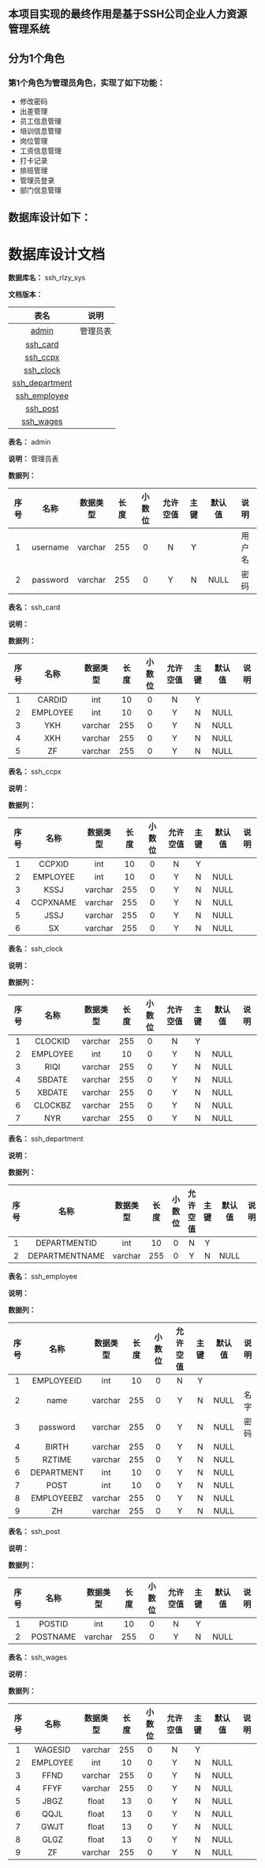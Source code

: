 ## 本项目实现的最终作用是基于SSH公司企业人力资源管理系统
## 分为1个角色
### 第1个角色为管理员角色，实现了如下功能：
 - 修改密码
 - 出差管理
 - 员工信息管理
 - 培训信息管理
 - 岗位管理
 - 工资信息管理
 - 打卡记录
 - 排班管理
 - 管理员登录
 - 部门信息管理
## 数据库设计如下：
# 数据库设计文档

**数据库名：** ssh_rlzy_sys

**文档版本：** 


| 表名                  | 说明       |
| :---: | :---: |
| [admin](#admin) | 管理员表 |
| [ssh_card](#ssh_card) |  |
| [ssh_ccpx](#ssh_ccpx) |  |
| [ssh_clock](#ssh_clock) |  |
| [ssh_department](#ssh_department) |  |
| [ssh_employee](#ssh_employee) |  |
| [ssh_post](#ssh_post) |  |
| [ssh_wages](#ssh_wages) |  |

**表名：** <a id="admin">admin</a>

**说明：** 管理员表

**数据列：**

| 序号 | 名称 | 数据类型 |  长度  | 小数位 | 允许空值 | 主键 | 默认值 | 说明 |
| :---: | :---: | :---: | :---: | :---: | :---: | :---: | :---: | :---: |
|  1   | username |   varchar   | 255 |   0    |    N     |  Y   |       | 用户名  |
|  2   | password |   varchar   | 255 |   0    |    Y     |  N   |   NULL    | 密码  |

**表名：** <a id="ssh_card">ssh_card</a>

**说明：** 

**数据列：**

| 序号 | 名称 | 数据类型 |  长度  | 小数位 | 允许空值 | 主键 | 默认值 | 说明 |
| :---: | :---: | :---: | :---: | :---: | :---: | :---: | :---: | :---: |
|  1   | CARDID |   int   | 10 |   0    |    N     |  Y   |       |   |
|  2   | EMPLOYEE |   int   | 10 |   0    |    Y     |  N   |   NULL    |   |
|  3   | YKH |   varchar   | 255 |   0    |    Y     |  N   |   NULL    |   |
|  4   | XKH |   varchar   | 255 |   0    |    Y     |  N   |   NULL    |   |
|  5   | ZF |   varchar   | 255 |   0    |    Y     |  N   |   NULL    |   |

**表名：** <a id="ssh_ccpx">ssh_ccpx</a>

**说明：** 

**数据列：**

| 序号 | 名称 | 数据类型 |  长度  | 小数位 | 允许空值 | 主键 | 默认值 | 说明 |
| :---: | :---: | :---: | :---: | :---: | :---: | :---: | :---: | :---: |
|  1   | CCPXID |   int   | 10 |   0    |    N     |  Y   |       |   |
|  2   | EMPLOYEE |   int   | 10 |   0    |    Y     |  N   |   NULL    |   |
|  3   | KSSJ |   varchar   | 255 |   0    |    Y     |  N   |   NULL    |   |
|  4   | CCPXNAME |   varchar   | 255 |   0    |    Y     |  N   |   NULL    |   |
|  5   | JSSJ |   varchar   | 255 |   0    |    Y     |  N   |   NULL    |   |
|  6   | SX |   varchar   | 255 |   0    |    Y     |  N   |   NULL    |   |

**表名：** <a id="ssh_clock">ssh_clock</a>

**说明：** 

**数据列：**

| 序号 | 名称 | 数据类型 |  长度  | 小数位 | 允许空值 | 主键 | 默认值 | 说明 |
| :---: | :---: | :---: | :---: | :---: | :---: | :---: | :---: | :---: |
|  1   | CLOCKID |   varchar   | 255 |   0    |    N     |  Y   |       |   |
|  2   | EMPLOYEE |   int   | 10 |   0    |    Y     |  N   |   NULL    |   |
|  3   | RIQI |   varchar   | 255 |   0    |    Y     |  N   |   NULL    |   |
|  4   | SBDATE |   varchar   | 255 |   0    |    Y     |  N   |   NULL    |   |
|  5   | XBDATE |   varchar   | 255 |   0    |    Y     |  N   |   NULL    |   |
|  6   | CLOCKBZ |   varchar   | 255 |   0    |    Y     |  N   |   NULL    |   |
|  7   | NYR |   varchar   | 255 |   0    |    Y     |  N   |   NULL    |   |

**表名：** <a id="ssh_department">ssh_department</a>

**说明：** 

**数据列：**

| 序号 | 名称 | 数据类型 |  长度  | 小数位 | 允许空值 | 主键 | 默认值 | 说明 |
| :---: | :---: | :---: | :---: | :---: | :---: | :---: | :---: | :---: |
|  1   | DEPARTMENTID |   int   | 10 |   0    |    N     |  Y   |       |   |
|  2   | DEPARTMENTNAME |   varchar   | 255 |   0    |    Y     |  N   |   NULL    |   |

**表名：** <a id="ssh_employee">ssh_employee</a>

**说明：** 

**数据列：**

| 序号 | 名称 | 数据类型 |  长度  | 小数位 | 允许空值 | 主键 | 默认值 | 说明 |
| :---: | :---: | :---: | :---: | :---: | :---: | :---: | :---: | :---: |
|  1   | EMPLOYEEID |   int   | 10 |   0    |    N     |  Y   |       |   |
|  2   | name |   varchar   | 255 |   0    |    Y     |  N   |   NULL    | 名字  |
|  3   | password |   varchar   | 255 |   0    |    Y     |  N   |   NULL    | 密码  |
|  4   | BIRTH |   varchar   | 255 |   0    |    Y     |  N   |   NULL    |   |
|  5   | RZTIME |   varchar   | 255 |   0    |    Y     |  N   |   NULL    |   |
|  6   | DEPARTMENT |   int   | 10 |   0    |    Y     |  N   |   NULL    |   |
|  7   | POST |   int   | 10 |   0    |    Y     |  N   |   NULL    |   |
|  8   | EMPLOYEEBZ |   varchar   | 255 |   0    |    Y     |  N   |   NULL    |   |
|  9   | ZH |   varchar   | 255 |   0    |    Y     |  N   |   NULL    |   |

**表名：** <a id="ssh_post">ssh_post</a>

**说明：** 

**数据列：**

| 序号 | 名称 | 数据类型 |  长度  | 小数位 | 允许空值 | 主键 | 默认值 | 说明 |
| :---: | :---: | :---: | :---: | :---: | :---: | :---: | :---: | :---: |
|  1   | POSTID |   int   | 10 |   0    |    N     |  Y   |       |   |
|  2   | POSTNAME |   varchar   | 255 |   0    |    Y     |  N   |   NULL    |   |

**表名：** <a id="ssh_wages">ssh_wages</a>

**说明：** 

**数据列：**

| 序号 | 名称 | 数据类型 |  长度  | 小数位 | 允许空值 | 主键 | 默认值 | 说明 |
| :---: | :---: | :---: | :---: | :---: | :---: | :---: | :---: | :---: |
|  1   | WAGESID |   varchar   | 255 |   0    |    N     |  Y   |       |   |
|  2   | EMPLOYEE |   int   | 10 |   0    |    Y     |  N   |   NULL    |   |
|  3   | FFND |   varchar   | 255 |   0    |    Y     |  N   |   NULL    |   |
|  4   | FFYF |   varchar   | 255 |   0    |    Y     |  N   |   NULL    |   |
|  5   | JBGZ |   float   | 13 |   0    |    Y     |  N   |   NULL    |   |
|  6   | QQJL |   float   | 13 |   0    |    Y     |  N   |   NULL    |   |
|  7   | GWJT |   float   | 13 |   0    |    Y     |  N   |   NULL    |   |
|  8   | GLGZ |   float   | 13 |   0    |    Y     |  N   |   NULL    |   |
|  9   | ZF |   varchar   | 255 |   0    |    Y     |  N   |   NULL    |   |

